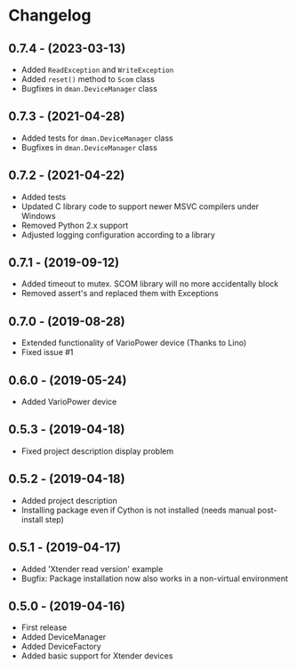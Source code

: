 # Changelog

## 0.7.4 - (2023-03-13)
- Added `ReadException` and `WriteException`
- Added `reset()` method to `Scom` class
- Bugfixes in `dman.DeviceManager` class

## 0.7.3 - (2021-04-28)
- Added tests for `dman.DeviceManager` class
- Bugfixes in `dman.DeviceManager` class

## 0.7.2 - (2021-04-22)
- Added tests
- Updated C library code to support newer MSVC compilers under Windows
- Removed Python 2.x support
- Adjusted logging configuration according to a library

## 0.7.1 - (2019-09-12)
- Added timeout to mutex. SCOM library will no more accidentally block
- Removed assert's and replaced them with Exceptions

## 0.7.0 - (2019-08-28)
- Extended functionality of VarioPower device (Thanks to Lino)
- Fixed issue #1

## 0.6.0 - (2019-05-24)
- Added VarioPower device

## 0.5.3 - (2019-04-18)
- Fixed project description display problem

## 0.5.2 - (2019-04-18)
- Added project description
- Installing package even if Cython is not installed (needs manual post-install step)

## 0.5.1 - (2019-04-17)
- Added 'Xtender read version' example
- Bugfix: Package installation now also works in a non-virtual environment

## 0.5.0 - (2019-04-16)
- First release
- Added DeviceManager
- Added DeviceFactory
- Added basic support for Xtender devices
